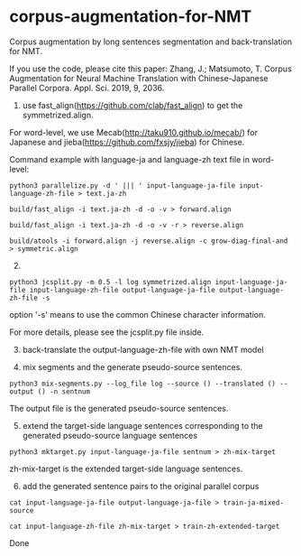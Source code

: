 # corpus-augmentation-for-NMT

Corpus augmentation by long sentences segmentation and back-translation for NMT.

If you use the code, please cite this paper:
Zhang, J.; Matsumoto, T. Corpus Augmentation for Neural Machine Translation with Chinese-Japanese Parallel Corpora. Appl. Sci. 2019, 9, 2036.

1. use fast_align(https://github.com/clab/fast_align) to get the symmetrized.align.

For word-level, we use Mecab(http://taku910.github.io/mecab/) for Japanese and jieba(https://github.com/fxsjy/jieba) for Chinese.

Command example with language-ja and language-zh text file in word-level:

```
python3 parallelize.py -d ' ||| ' input-language-ja-file input-language-zh-file > text.ja-zh

build/fast_align -i text.ja-zh -d -o -v > forward.align

build/fast_align -i text.ja-zh -d -o -v -r > reverse.align

build/atools -i forward.align -j reverse.align -c grow-diag-final-and > symmetric.align
```

2. 
```
python3 jcsplit.py -m 0.5 -l log symmetrized.align input-language-ja-file input-language-zh-file output-language-ja-file output-language-zh-file -s 
```

option '-s' means to use the common Chinese character information.

For more details, please see the jcsplit.py file inside.

3. back-translate the output-language-zh-file with own NMT model

4. mix segments and the generate pseudo-source sentences.

```
python3 mix-segments.py --log_file log --source () --translated () --output () -n sentnum
```

The output file is the generated pseudo-source sentences.

5. extend the target-side language sentences corresponding to the generated pseudo-source language sentences

```
python3 mktarget.py input-language-ja-file sentnum > zh-mix-target
```

zh-mix-target is the extended target-side language sentences.

6. add the generated sentence pairs to the original parallel corpus

```
cat input-language-ja-file output-language-ja-file > train-ja-mixed-source

cat input-language-zh-file zh-mix-target > train-zh-extended-target 
```

Done
